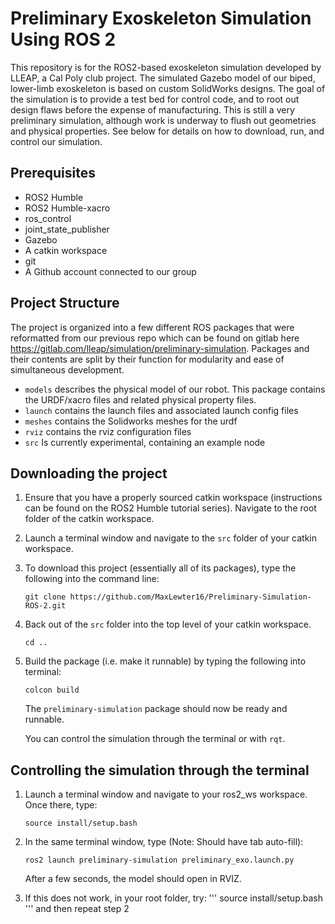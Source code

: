 # Preliminary Exoskeleton Simulation Using ROS 2

This repository is for the ROS2-based exoskeleton simulation developed by LLEAP, a Cal Poly club project. The simulated Gazebo model of our biped, lower-limb exoskeleton is based on custom SolidWorks designs. The goal of the simulation is to provide a test bed for control code, and to root out design flaws before the expense of manufacturing. This is still a very preliminary simulation, although work is underway to flush out geometries and physical properties. See below for details on how to download, run, and control our simulation.

## Prerequisites
- ROS2 Humble
- ROS2 Humble-xacro
- ros_control 
- joint_state_publisher 
- Gazebo
- A catkin workspace
- git
- A Github account connected to our group

## Project Structure
The project is organized into a few different ROS packages that were reformatted from our previous repo which can be found on gitlab here https://gitlab.com/lleap/simulation/preliminary-simulation. Packages and their contents are split by their function for modularity and ease of simultaneous development.
* `models` describes the physical model of our robot. This package contains the URDF/xacro files and related physical property files.
* `launch` contains the launch files and associated launch config files
* `meshes` contains the Solidworks meshes for the urdf
* `rviz` contains the rviz configuration files
* `src` Is currently experimental, containing an example node

## Downloading the project
1. Ensure that you have a properly sourced catkin workspace (instructions can be found on the ROS2 Humble tutorial series). Navigate to the root folder of the catkin workspace.  

2. Launch a terminal window and navigate to the `src` folder of your catkin workspace.

3. To download this project (essentially all of its packages), type the following into the command line: 
    ```
    git clone https://github.com/MaxLewter16/Preliminary-Simulation-ROS-2.git
    ```
4. Back out of the `src` folder into the top level of your catkin workspace.
    ```
    cd ..
    ```
5. Build the package (i.e. make it runnable) by typing the following into terminal:
    ```
    colcon build
    ```
    The `preliminary-simulation` package should now be ready and runnable.  

    You can control the simulation through the terminal or with `rqt`.
  

## Controlling the simulation through the terminal

1. Launch a terminal window and navigate to your ros2_ws workspace. Once there, type:
    ```
    source install/setup.bash
    ```
2. In the same terminal window, type (Note: Should have tab auto-fill):
    ```
    ros2 launch preliminary-simulation preliminary_exo.launch.py
    ```
    After a few seconds, the model should open in RVIZ.

3. If this does not work, in your root folder, try:
    '''
    source install/setup.bash
    '''
    and then repeat step 2

